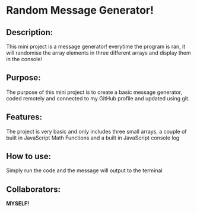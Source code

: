 # Random Message Generator!


## Description:
 This mini project is a message generator! everytime the program is ran, it will randomise the array elements in three different arrays and display them in the console!

 ## Purpose:
 The purpose of this mini project is to create a basic message generator, coded remotely and connected to my GitHub profile and updated using git.

## Features:
 The project is very basic and only includes three small arrays, a couple of built in JavaScript Math Functions and a built in JavaScript console log

## How to use:
 Simply run the code and the message will output to the terminal

## Collaborators:
 **MYSELF!**